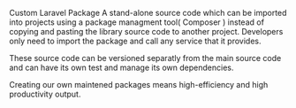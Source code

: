 Custom Laravel Package
A stand-alone source code which can be imported into projects using a package managment tool( Composer ) instead of copying and pasting the library source code to another project.
Developers only need to import the package and call any service that it provides.

These source code can be versioned separatly from the main source code and can have its own test and manage its own dependencies.

Creating our own maintened packages means high-efficiency and high productivity output.

